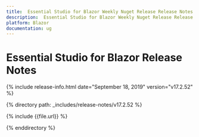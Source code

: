 ```yaml
---
title:  Essential Studio for Blazor Weekly Nuget Release Release Notes  
description:  Essential Studio for Blazor Weekly Nuget Release Release Notes  
platform: Blazor
documentation: ug
---
```


# Essential Studio for Blazor  Release Notes  

{% include release-info.html date="September 18, 2019"  version="v17.2.52" %} 

{% directory path: _includes/release-notes/v17.2.52 %}

{% include {{file.url}} %}

{% enddirectory %}

